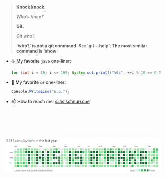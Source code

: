 > **Knock knock.**
> 
> *Who's there?*
> 
> **Git.**
> 
> *Git who?*
> 
> **'who?' is not a git command. See 'git --help'. The most similar command is 'show'**

* ☕ My favorite `java` one-liner:
  ```java
  for (int i = 10; i <= 109; System.out.printf("%6s", ++i % 10 == 0 ? i - 10 + "\n" : "\b" + i % 10 * (i / 10)));
  ```
* 🔪 My favorite `c#` one-liner:
  ```csharp
  Console.WriteLine("n.a.");
  ```
* 📫 How to reach me: [silas.schnurr.one](https://silas.schnurr.one)

<!--
* 🔭 I’m currently working on ...
* 🌱 I’m currently learning ...
* 👯 I’m looking to collaborate on ...
-->


\
\
\
\
\
![faked contributions banner](contributions_fake_banner.png)

<!--
https://github-readme-stats.vercel.app/api/top-langs/?username=silasderprofi&theme=light&layout=compact&langs_count=100&hide=CSS,scss,makefile,batchfile,shell
https://github-readme-stats.vercel.app/api?username=SilasDerProfi&show_icons=true
https://github.com/anuraghazra/github-readme-stats
-->
<!--
<p align="right">
    Less ... More
  <img src="contributions_fake_banner.png" />
  <table>
    <tr><td>r0c0</td><td>r0c1</td></tr>
    <tr><td>r1c0</td><td>r1c1</td></tr>
    </table>
</p>
-->
